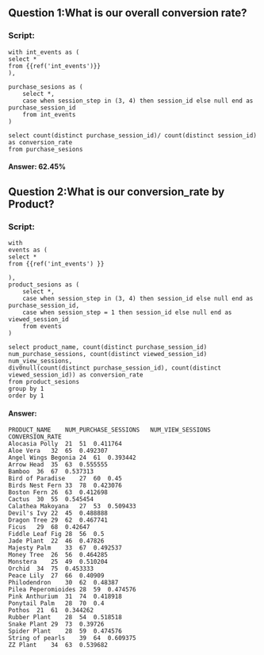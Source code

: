 ## Question 1:What is our overall conversion rate?
### Script: 
    with int_events as (
    select * 
    from {{ref('int_events')}}
    ),
    
    purchase_sesions as (
        select *, 
        case when session_step in (3, 4) then session_id else null end as purchase_session_id
        from int_events
    )
    
    select count(distinct purchase_session_id)/ count(distinct session_id) as conversion_rate
    from purchase_sesions
#### Answer: 62.45%



## Question 2:What is our conversion_rate by Product?
### Script: 
    
    with 
    events as (
    select * 
    from {{ref('int_events') }}
    
    ),
    product_sesions as (
        select *, 
        case when session_step in (3, 4) then session_id else null end as purchase_session_id,
        case when session_step = 1 then session_id else null end as viewed_session_id
        from events
    )
    
    select product_name, count(distinct purchase_session_id) num_purchase_sessions, count(distinct viewed_session_id) num_view_sessions, 
    div0null(count(distinct purchase_session_id), count(distinct viewed_session_id)) as conversion_rate
    from product_sesions
    group by 1
    order by 1
#### Answer: 
    PRODUCT_NAME	NUM_PURCHASE_SESSIONS	NUM_VIEW_SESSIONS	CONVERSION_RATE
    Alocasia Polly	21	51	0.411764
    Aloe Vera	32	65	0.492307
    Angel Wings Begonia	24	61	0.393442
    Arrow Head	35	63	0.555555
    Bamboo	36	67	0.537313
    Bird of Paradise	27	60	0.45
    Birds Nest Fern	33	78	0.423076
    Boston Fern	26	63	0.412698
    Cactus	30	55	0.545454
    Calathea Makoyana	27	53	0.509433
    Devil's Ivy	22	45	0.488888
    Dragon Tree	29	62	0.467741
    Ficus	29	68	0.42647
    Fiddle Leaf Fig	28	56	0.5
    Jade Plant	22	46	0.47826
    Majesty Palm	33	67	0.492537
    Money Tree	26	56	0.464285
    Monstera	25	49	0.510204
    Orchid	34	75	0.453333
    Peace Lily	27	66	0.40909
    Philodendron	30	62	0.48387
    Pilea Peperomioides	28	59	0.474576
    Pink Anthurium	31	74	0.418918
    Ponytail Palm	28	70	0.4
    Pothos	21	61	0.344262
    Rubber Plant	28	54	0.518518
    Snake Plant	29	73	0.39726
    Spider Plant	28	59	0.474576
    String of pearls	39	64	0.609375
    ZZ Plant	34	63	0.539682

